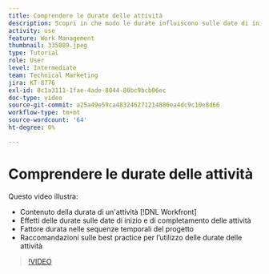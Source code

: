 ```yaml
---
title: Comprendere le durate delle attività
description: Scopri in che modo le durate influiscono sulle date di inizio e di completamento delle attività, in che modo le durate vengono incluse nelle sequenze temporali dei progetti e alcune best practice per l’utilizzo delle durate delle attività.
activity: use
feature: Work Management
thumbnail: 335089.jpeg
type: Tutorial
role: User
level: Intermediate
team: Technical Marketing
jira: KT-8776
exl-id: 0c1a3111-1fae-4ade-8044-86bc9bcb06ec
doc-type: video
source-git-commit: a25a49e59ca483246271214886ea4dc9c10e8d66
workflow-type: tm+mt
source-wordcount: '64'
ht-degree: 0%

---
```


# Comprendere le durate delle attività

Questo video illustra:

* Contenuto della durata di un&#39;attività [!DNL Workfront]
* Effetti delle durate sulle date di inizio e di completamento delle attività
* Fattore durata nelle sequenze temporali del progetto
* Raccomandazioni sulle best practice per l’utilizzo delle durate delle attività

>[!VIDEO](https://video.tv.adobe.com/v/335089/?quality=12&learn=on)
